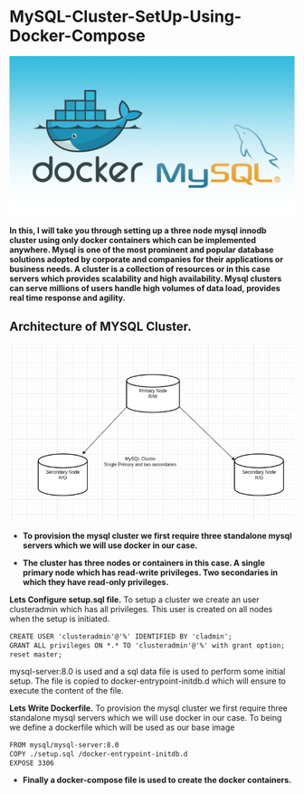 # MySQL-Cluster-SetUp-Using-Docker-Compose

![](/images/MySQL-Docker.png)

__In this, I will take you through setting up a three node mysql innodb cluster using only docker containers which can be implemented anywhere. Mysql is one of the most prominent and popular database solutions adopted by corporate and companies for their applications or business needs. A cluster is a collection of resources or in this case servers which provides scalability and high availability. Mysql clusters can serve millions of users handle high volumes of data load, provides real time response and agility.__
<h2>Architecture of MYSQL Cluster.</h2>

![](/images/cluster.png)


- __To provision the mysql cluster we first require three standalone mysql servers which we will use docker in our case.__

- __The cluster has three nodes or containers in this case. A single primary node which has read-write privileges. Two secondaries in which they have read-only privileges.__

__Lets Configure setup.sql file.__
To setup a cluster we create an user clusteradmin which has all privileges. This user is created on all nodes when the setup is initiated.

    CREATE USER 'clusteradmin'@'%' IDENTIFIED BY 'cladmin';
    GRANT ALL privileges ON *.* TO 'clusteradmin'@'%' with grant option;
    reset master;

mysql-server:8.0 is used and a sql data file is used to perform some initial setup. The file is copied to docker-entrypoint-initdb.d which will ensure to execute the content of the file.

__Lets Write Dockerfile.__
To provision the mysql cluster we first require three standalone mysql servers which we will use docker in our case. To being we define a dockerfile which will be used as our base image

    FROM mysql/mysql-server:8.0
    COPY ./setup.sql /docker-entrypoint-initdb.d
    EXPOSE 3306

- __Finally a docker-compose file is used to create the docker containers.__

    

